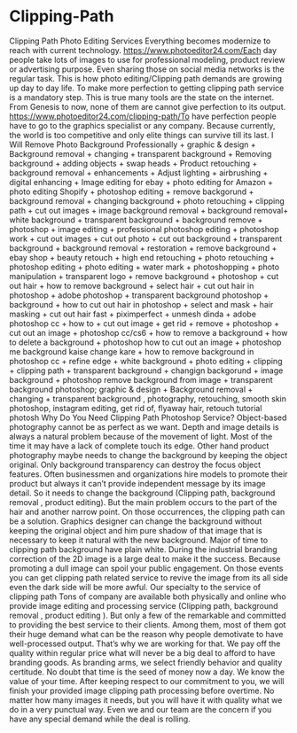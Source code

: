 # Clipping-Path
Clipping Path Photo Editing Services Everything becomes modernize to reach with current technology. https://www.photoeditor24.com/Each day people take lots of images to use for professional modeling, product review or advertising purpose. Even sharing those on social media networks is the regular task. This is how photo editing/Clipping path demands are growing up day to day life. To make more perfection to getting clipping path service is a mandatory step. This is true many tools are the state on the internet. From Genesis to now, none of them are cannot give perfection to its output. https://www.photoeditor24.com/clipping-path/To have perfection people have to go to the graphics specialist or any company. Because currently, the world is too competitive and only elite things can survive till its last.  I Will Remove Photo Background Professionally + graphic &amp; design + Background removal + changing + transparent background + Removing background + adding objects + swap heads + Product retouching + background removal + enhancements + Adjust lighting + airbrushing + digital enhancing + Image editing for ebay + photo editing for Amazon + photo editing Shopify + photoshop editing + remove backgorund + background removal + changing background + photo retouching + clipping path + cut out images + image background removal + background removal+ white background + transparent background + background remove + photoshop + image editing + professional photoshop editing + photoshop work + cut out images + cut out photo + cut out background + transparent background + background removal + restoration + remove background + ebay shop + beauty retouch + high end retouching + photo retouching + photoshop editing + photo editing + water mark + photoshopping + photo manipulation + transparent logo + remove background + photoshop + cut out hair + how to remove background + select hair + cut out hair in photoshop + adobe photoshop + transparent background photoshop + background + how to cut out hair in photoshop + select and mask + hair masking + cut out hair fast + piximperfect + unmesh dinda + adobe photoshop cc + how to + cut out image + get rid + remove + photoshop + cut out an image + photoshop cc/cs6 + how to remove a background + how to delete a background + photoshop how to cut out an image + photoshop me background kaise change kare + how to remove background in photoshop cc + refine edge + white background + photo editing + clipping + clipping path + transparent background + changign backgorund + image background + photoshop remove background from image + transparent background photoshop; graphic &amp; design + Background removal + changing + transparent background , photography, retouching, smooth skin photoshop, instagram editing, get rid of, flyaway hair, retouch tutorial photosh Why Do You Need Clipping Path Photoshop Service? Object-based photography cannot be as perfect as we want. Depth and image details is always a natural problem because of the movement of light. Most of the time it may have a lack of complete touch its edge. Other hand product photography maybe needs to change the background by keeping the object original. Only background transparency can destroy the focus object features. Often businessmen and organizations hire models to promote their product but always it can’t provide independent message by its image detail. So it needs to change the background (Clipping path, background removal , product editing). But the main problem occurs to the part of the hair and another narrow point.  On those occurrences, the clipping path can be a solution. Graphics designer can change the background without keeping the original object and him pure shadow of that image that is necessary to keep it natural with the new background. Major of time to clipping path background have plain white. During the industrial branding correction of the 2D image is a large deal to make it the success. Because promoting a dull image can spoil your public engagement. On those events you can get clipping path related service to revive the image from its all side even the dark side will be more awful.   Our specialty to the service of clipping path Tons of company are available both physically and online who provide image editing and processing service (Clipping path, background removal , product editing ). But only a few of the remarkable and committed to providing the best service to their clients. Among them, most of them got their huge demand what can be the reason why people demotivate to have well-processed output. That’s why we are working for that. We pay off the quality within regular price what will never be a big deal to afford to have branding goods.  As branding arms, we select friendly behavior and quality certitude. No doubt that time is the seed of money now a day. We know the value of your time. After keeping respect to our commitment to you, we will finish your provided image clipping path processing before overtime. No matter how many images it needs, but you will have it with quality what we do in a very punctual way. Even we and our team are the concern if you have any special demand while the deal is rolling.
